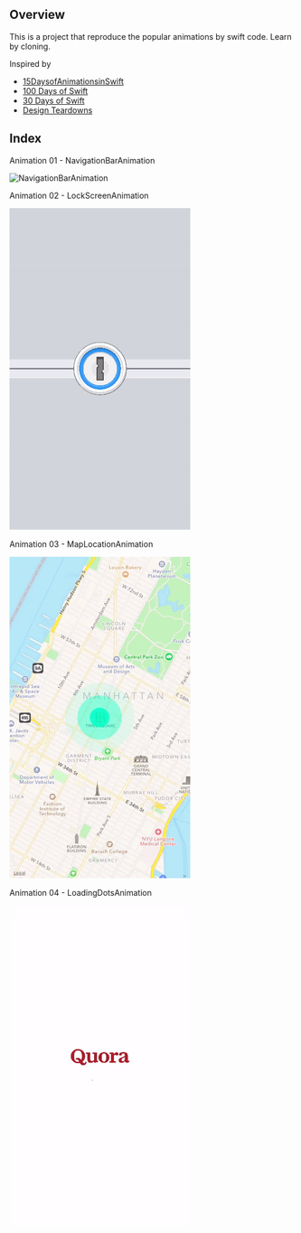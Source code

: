 ## Overview ##

This is a project that reproduce the popular animations by swift code. Learn by cloning.

Inspired by
- [15DaysofAnimationsinSwift](https://github.com/larrynatalicio/15DaysofAnimationsinSwift)
- [100 Days of Swift](http://samvlu.com/index.html)
- [30 Days of Swift](https://github.com/allenwong/30DaysofSwift)
- [Design Teardowns](http://designteardowns.com/)

## Index ##

Animation 01 - NavigationBarAnimation

![NavigationBarAnimation](NavigationBarAnimation/NavigationBarAnimation.gif)

Animation 02 - LockScreenAnimation

![LockScreenAnimation](LockScreenAnimation/LockScreenAnimation.gif)

Animation 03 - MapLocationAnimation

![MapLocationAnimation](MapLocationAnimation/MapLocationAnimation.gif)

Animation 04 - LoadingDotsAnimation

![LoadingDotsAnimation](LoadingDotsAnimation/LoadingDotsAnimation.gif)

